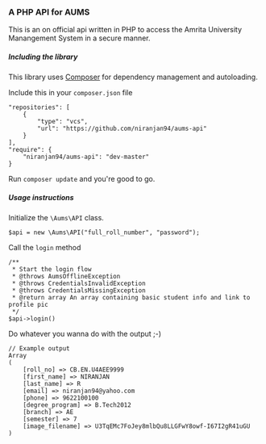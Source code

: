 ### A PHP API for AUMS

This is an on official api written in PHP to access the Amrita University Manangement System in a secure manner.

##### Including the library

This library uses [Composer](https://getcomposer.org/) for dependency management and autoloading.

Include this in your ```composer.json``` file


    "repositories": [
        {
            "type": "vcs",
            "url": "https://github.com/niranjan94/aums-api"
        }
    ],
    "require": {
        "niranjan94/aums-api": "dev-master"
    }


Run ```composer update``` and you're good to go.

##### Usage instructions

Initialize the ```\Aums\API``` class.

    $api = new \Aums\API("full_roll_number", "password");
    
Call the ```login``` method

    /**
     * Start the login flow
     * @throws AumsOfflineException
     * @throws CredentialsInvalidException
     * @throws CredentialsMissingException
     * @return array An array containing basic student info and link to profile pic
     */
    $api->login()
    
    
Do whatever you wanna do with the output ;-)

    // Example output
    Array
    (
        [roll_no] => CB.EN.U4AEE9999
        [first_name] => NIRANJAN
        [last_name] => R
        [email] => niranjan94@yahoo.com
        [phone] => 9622100100
        [degree_program] => B.Tech2012
        [branch] => AE
        [semester] => 7
        [image_filename] => U3TqEMc7FoJey8mlbQu8LLGFwY8owf-I67I2gR41uGU
    )
